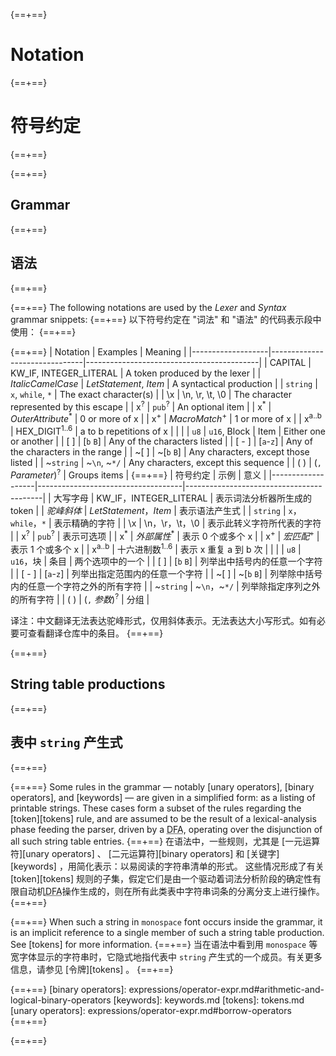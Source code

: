 {==+==}
# Notation
{==+==}
# 符号约定
{==+==}


{==+==}
## Grammar
{==+==}
## 语法
{==+==}


{==+==}
The following notations are used by the *Lexer* and *Syntax* grammar snippets:
{==+==}
以下符号约定在 "词法" 和 "语法" 的代码表示段中使用：
{==+==}


{==+==}
| Notation          | Examples                      | Meaning                                   |
|-------------------|-------------------------------|-------------------------------------------|
| CAPITAL           | KW_IF, INTEGER_LITERAL        | A token produced by the lexer             |
| _ItalicCamelCase_ | _LetStatement_, _Item_        | A syntactical production                  |
| `string`          | `x`, `while`, `*`             | The exact character(s)                    |
| \\x               | \\n, \\r, \\t, \\0            | The character represented by this escape  |
| x<sup>?</sup>     | `pub`<sup>?</sup>             | An optional item                          |
| x<sup>\*</sup>    | _OuterAttribute_<sup>\*</sup> | 0 or more of x                            |
| x<sup>+</sup>     |  _MacroMatch_<sup>+</sup>     | 1 or more of x                            |
| x<sup>a..b</sup>  | HEX_DIGIT<sup>1..6</sup>      | a to b repetitions of x                   |
| \|                | `u8` \| `u16`, Block \| Item  | Either one or another                     |
| \[ ]               | \[`b` `B`]                     | Any of the characters listed              |
| \[ - ]             | \[`a`-`z`]                     | Any of the characters in the range        |
| ~\[ ]              | ~\[`b` `B`]                    | Any characters, except those listed       |
| ~`string`         | ~`\n`, ~`*/`                  | Any characters, except this sequence      |
| ( )               | (`,` _Parameter_)<sup>?</sup> | Groups items                              |
{==+==}
| 符号约定           | 示例                               | 意义                                     |
|-------------------|------------------------------------|------------------------------------------|
| 大写字母           | KW_IF，INTEGER_LITERAL            | 表示词法分析器所生成的 token                |
| _驼峰斜体_        | _LetStatement_，_Item_             | 表示语法产生式                              |
| `string`          | `x`，`while`，`*`                  | 表示精确的字符                            |
| \\x               | \\n，\\r，\\t，\\0                 | 表示此转义字符所代表的字符                |
| x<sup>?</sup>     | `pub`<sup>?</sup>                  | 表示可选项                                |
| x<sup>\*</sup>    | _外部属性_<sup>\*</sup>      | 表示 0 个或多个 x                          |
| x<sup>+</sup>     | _宏匹配_<sup>+</sup>           | 表示 1 个或多个 x                          |
| x<sup>a..b</sup>  | 十六进制数<sup>1..6</sup>           | 表示 x 重复 a 到 b 次                      |
| \|                | `u8` \| `u16`，块 \| 条目        | 两个选项中的一个                          |
| \[ ]              | \[`b` `B`]                         | 列举出中括号内的任意一个字符              |
| \[ - ]            | \[`a`-`z`]                         | 列举出指定范围内的任意一个字符            |
| ~\[ ]             | ~\[`b` `B`]                        | 列举除中括号内的任意一个字符之外的所有字符 |
| ~`string`         | ~`\n`，~`*/`                       | 列举除指定序列之外的所有字符              |
| ( )               | (`,` _参数_)<sup>?</sup>      | 分组                                      |

译注：中文翻译无法表达驼峰形式，仅用斜体表示。无法表达大小写形式。如有必要可查看翻译仓库中的条目。
{==+==}


{==+==}
## String table productions
{==+==}
## 表中 `string` 产生式
{==+==}


{==+==}
Some rules in the grammar &mdash; notably [unary operators], [binary
operators], and [keywords] &mdash; are given in a simplified form: as a listing
of printable strings. These cases form a subset of the rules regarding the
[token][tokens] rule, and are assumed to be the result of a lexical-analysis
phase feeding the parser, driven by a <abbr title="Deterministic Finite
Automaton">DFA</abbr>, operating over the disjunction of all such string table
entries.
{==+==}
在语法中，一些规则，尤其是 [一元运算符][unary operators] 、 [二元运算符][binary operators] 和 [关键字][keywords] ，用简化表示：以易阅读的字符串清单的形式。
这些情况形成了有关 [token][tokens] 规则的子集，假定它们是由一个驱动着词法分析阶段的确定性有限自动机<abbr title="Deterministic Finite Automaton">DFA</abbr>操作生成的，则在所有此类表中字符串词条的分离分支上进行操作。
{==+==}


{==+==}
When such a string in `monospace` font occurs inside the grammar,
it is an implicit reference to a single member of such a string table
production. See [tokens] for more information.
{==+==}
当在语法中看到用 `monospace` 等宽字体显示的字符串时，它隐式地指代表中 `string` 产生式的一个成员。有关更多信息，请参见 [令牌][tokens] 。
{==+==}


{==+==}
[binary operators]: expressions/operator-expr.md#arithmetic-and-logical-binary-operators
[keywords]: keywords.md
[tokens]: tokens.md
[unary operators]: expressions/operator-expr.md#borrow-operators
{==+==}

{==+==}